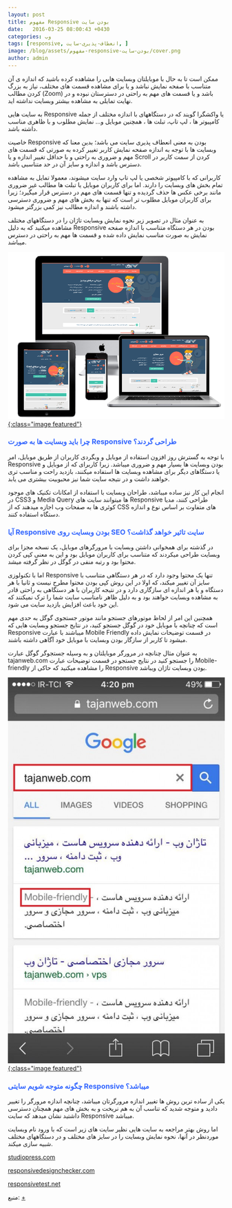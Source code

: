 ```yaml
---
layout: post
title: مفهوم Responsive بودن سایت
date:   2016-03-25 08:00:43 +0430
categories: وب
tags: [responsive, انعطاف-پذیری-سایت, ]
image: /blog/assets/مفهوم-responsive-بودن-سایت/cover.png
author: admin
---
```


ممکن است تا به حال با موبایلتان وبسایت هایی را مشاهده کرده باشید که اندازه ی آن متناسب با صفحه نمایش نباشد و یا برای مشاهده قسمت های مختلف، نیاز به بزرگ کردن مطالب (Zoom) باشد و یا قسمت های مهم به راحتی در دسترستان نبوده و در نهایت تمایلی به مشاهده بیشتر وبسایت نداشته اید.

به سایت هایی Responsive یا واکشگرا گویند که در دستگاههای با اندازه مختلف از جمله کامپیوتر ها ، لپ تاپ، تبلت ها ، همچنین موبایل و… نمایش مطلوب و با ظاهری مناسب داشته باشد.

خاصیت Responsive بودن به معنی انعطاف پذیری سایت می باشد؛
بدین معنا که وبسایت ها با توجه به اندازه صفحه نمایش کاربر تغییر کرده به صورتی که قسمت های مهم و ضروری به راحتی و با حداقل تغییر اندازه و یا Scroll کردن از سمت کاربر در دسترس باشد و اندازه و سایز آن در حد متناسبی باشد.

کاربرانی که با کامپیوتر شخصی یا لپ تاپ وارد سایت میشوند، معمولا تمایل به مشاهده تمام بخش های وبسایت را دارند.
اما برای کاربران موبایل یا تبلت ها مطالب غیر ضروری مانند برخی عکس ها حذف گردیده و تنها قسمت های مهم در دسترس قرار میگیرد؛
زیرا برای کاربران موبایل مطلوب تر است که تنها به بخش های مهم و ضروری دسترسی داشته باشند و اندازه مطالب نیز کمی بزرگتر میشود.

به عنوان مثال در تصویر زیر نحوه نمایش وبسایت تاژان را در دستگاههای مختلف مشاهده میکنید که به دلیل Responsive بودن در هر دستگاه متناسب با اندازه صفحه نمایش به صورت مناسب نمایش داده شده و قسمت ها مهم به راحتی در دسترس میباشد.

[![Responsive](/blog/assets/مفهوم-responsive-بودن-سایت/responsive-website-1.png "Responsive"){:class="image featured"}][Responsive-website-1]


### <span style="color:#3366ff">چرا باید وبسایت ها به صورت Responsive طراحی گردند؟</span>

با توجه به گسترش روز افزون استفاده از موبایل و وبگردی کاربران از طریق موبایل، امر Responsive بودن وبسایت ها بسیار مهم و ضروری میباشد. 
زیرا کاربرای که از موبایل و یا دستگاهای دیگر برای مشاهده وبسایت ها استفاده میکنند، بازدید راحت و مناسب تری خواهند داشت و در نتیجه سایت شما نیز محبوبیت بیشتری می یابد.

انجام این کار نیز ساده میباشد، طراحان وبسایت با استفاده از امکانات تکنیک های موجود در CSS3 و Media Query ها میتوانند سایت های Responsive طراحی کنند، مدیا کوئری ها به صفحات وب اجازه میدهند که از CSS های متفاوت بر اساس نوع و اندازه دستگاه استفاده کنند.


### <span style="color:#3366ff">آیا Responsive بودن وبسایت روی SEO سایت تاثیر خواهد گذاشت؟</span>

در گذشته برای همخوانی داشتن وبسایت با مرورگرهای موبایل، یک نسخه مجزا برای وبسایت طراحی میکردند که متناسب برای کاربران موبایل بود و این به معنی کپی کردن محتوا بود و رتبه منفی در گوگل در نظر گرفته میشد.

اما با تکنولوزی Responsive تنها یک محتوا وجود دارد که در هر دستگاهی متناسب با سایز آن تغییر میکند، که اولا در این روش کپی بودن محتوا مطرح نیست و ثانیا با هر دستگاه و یا هر اندازه ای سازگاری دارد و در نتیجه کاربران با هر دستگاهی به راحتی قادر به مشاهده وبسایت خواهند بود و به دلیل ظاهر نامناسب سایت شما را ترک نمیکنند که این خود باعث افزایش بازدید سایت می شود.

همچنین این امر از لحاظ موتورهای جستجو مانند موتور جستجوی گوگل به حدی مهم است که چنانچه با موبایل خود در گوگل جستجو کنید، در نتایج جستجو وبسایت هایی که Responsive میباشند با عبارت Mobile Friendly در قسمت توضیحات نمایش داده میشود تا کاربر از سازگار بودن وبسایت با موبایل خود آگاهی داشته باشند.

به عنوان مثال چنانچه در مرورگر موبایلتان و به وسیله جستجوگر گوگل عبارت tajanweb.com را جستجو کنید در نتایج جستجو در قسمت توضیحات عبارت Mobile-friendly را مشاهده میکنید که حاکی از Responsive بودن وبسایت تاژان ویباشد.

[![Google search responsive](/blog/assets/مفهوم-responsive-بودن-سایت/responsive-website-2.jpg "Google search responsive"){:class="image featured"}][Responsive-website-2]


### <span style="color:#3366ff">چگونه متوجه شویم سایتی Responsive میباشد؟</span>

یکی از ساده ترین روش ها تغییر اندازه مرورگرتان میباشد، چنانچه اندازه مرورگر را تغییر دادید و متوجه شدید که تناسب آن به هم نریخت و به بخش های مهم همچنان دسترسی داشتید نشان میدهد که سایت Responsive میباشد.

اما روش بهتر مراجعه به سایت هایی نظیر سایت های زیر است که با ورود نام وبسایت موردنظر در آنها، نحوه نمایش وبسایت را در سایز های مختلف و در دستگاههای مختلف شبیه سازی میکند.


[studiopress.com](http://www.studiopress.com/responsive/ "studiopress.com")

[responsivedesignchecker.com](http://responsivedesignchecker.com "responsivedesignchecker.com")

[responsivetest.net](http://responsivetest.net "responsivetest.net")

منبع:
[+][source]

[source]: http://tajanweb.com/1748 "مفهوم Responsive بودن وبسایت"
[Responsive-website-1]: /blog/assets/مفهوم-responsive-بودن-سایت/responsive-website-1.png "Responsive"
[Responsive-website-2]: /blog/assets/مفهوم-responsive-بودن-سایت/responsive-website-2.jpg "Google search responsive"
